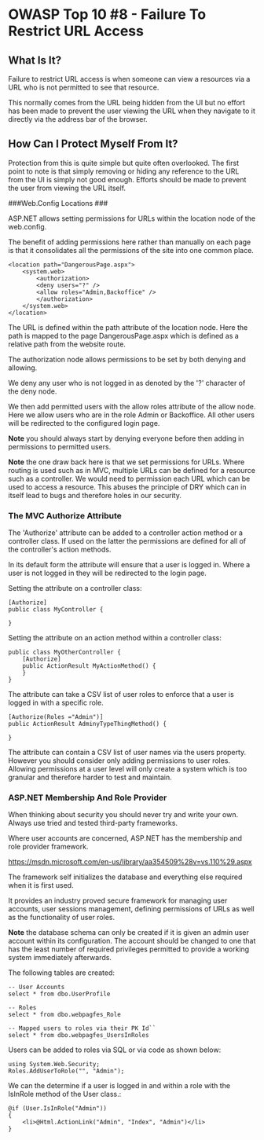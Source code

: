 # OWASP Top 10 #8 - Failure To Restrict URL Access #

## What Is It? ##

Failure to restrict URL access is when someone can view a resources via a URL who is not permitted to see that resource.

This normally comes from the URL being hidden from the UI but no effort has been made to prevent the user viewing the URL when they navigate to it directly via the address bar of the browser.

## How Can I Protect Myself From It? ##

Protection from this is quite simple but quite often overlooked. The first point to note is that simply removing or hiding any reference to the URL from the UI is simply not good enough. Efforts should be made to prevent the user from viewing the URL itself.

###Web.Config Locations ###

ASP.NET allows setting permissions for URLs within the location node of the web.config.

The benefit of adding permissions here rather than manually on each page is that it consolidates all the permissions of the site into one common place.

```
<location path="DangerousPage.aspx">	
    <system.web>    	
        <authorization>
        <deny users="?" />
        <allow roles="Admin,Backoffice" />
        </authorization>       
    </system.web>
</location>    
```

The URL is defined within the path attribute of the location node. Here the path is mapped to the page DangerousPage.aspx which is defined as a relative path from the website route.

The authorization node allows permissions to be set by both denying and allowing. 

We deny any user who is not logged in as denoted by the '?' character of the deny node.

We then add permitted users with the allow roles attribute of the allow node. Here we allow users who are in the role Admin or Backoffice. All other users will be redirected to the configured login page.

**Note** you should always start by denying everyone before then adding in permissions to permitted users.

**Note** the one draw back here is that we set permissions for URLs. Where routing is used such as in MVC,  multiple URLs can be defined for a resource such as a controller. We would need to permission each URL which can be used to access a resource. This abuses the principle of DRY which can in itself lead to bugs and therefore holes in our security.

### The MVC Authorize Attribute ###

The 'Authorize' attribute can be added to a controller action method or a controller class. If used on the latter the permissions are defined for all of the controller's action methods.

In its default form the attribute will ensure that a user is logged in. Where a user is not logged in they will be redirected to the login page.

Setting the attribute on a controller class:

```
[Authorize]
public class MyController {

}
```

Setting the attribute on an action method within a controller class:

```
public class MyOtherController {
	[Authorize]	
	public ActionResult MyActionMethod() {
	}
}
```

The attribute can take a CSV list of user roles to enforce that a user is logged in with a specific role.

```
[Authorize(Roles ="Admin")]
public ActionResult AdminyTypeThingMethod() {

}
```

The attribute can contain a CSV list of user names via the users property. However you should consider only adding permissions to user roles. Allowing permissions at a user level will only create a system which is too granular and therefore harder to test and maintain.

### ASP.NET Membership And Role Provider ###

When thinking about security you should never try and write your own. Always use tried and tested third-party frameworks.

Where user accounts are concerned, ASP.NET has the membership and role provider framework.

https://msdn.microsoft.com/en-us/library/aa354509%28v=vs.110%29.aspx

The framework self initializes the database and everything else required when it is first used.

It provides an industry proved secure framework for managing user accounts, user sessions management, defining permissions of URLs as well as the functionality of user roles. 

**Note** the database schema can only be created if it is given an admin user account within its configuration. The account should be changed to one that has the least number of required privileges permitted to provide a working system immediately afterwards.

The following tables are created:

```
-- User Accounts
select * from dbo.UserProfile

-- Roles
select * from dbo.webpagfes_Role

-- Mapped users to roles via their PK Id``
select * from dbo.webpagfes_UsersInRoles
```


Users can be added to roles via SQL or via code as shown below:

```
using System.Web.Security;
Roles.AddUserToRole("", "Admin");
```

We can the determine if a user is logged in and within a role with the IsInRole method of the User class.:

```
@if (User.IsInRole("Admin"))
{
	<li>@Html.ActionLink("Admin", "Index", "Admin")</li>
}
```